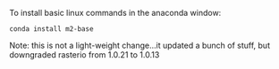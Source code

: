To install basic linux commands in the anaconda window:

```conda install m2-base```

Note: this is not a light-weight change...it updated a bunch of stuff, but downgraded rasterio from 1.0.21 to 1.0.13
